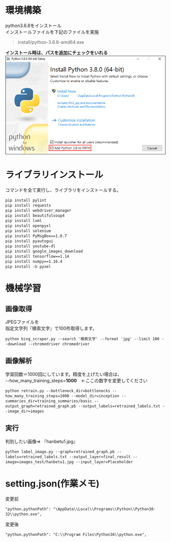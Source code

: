 # 環境構築
python3.6.8をインストール  
インストールファイルを下記のファイルを実施
> install/python-3.6.8-amd64.exe

**インストール時は、パスを追加にチェックをいれる**
<img src="install/python_installer.png">

# ライブラリインストール
コマンドを全て実行し、ライブラリをインストールする。

```
pip install pylint
pip install requests
pip install webdriver_manager
pip install beautifulsoup4
pip install lxml
pip install openpyxl
pip install selenium
pip install PyMsgBox==1.0.7
pip install pyautogui
pip install youtube-dl
pip install google_images_download
pip install tensorflow==1.14
pip install numpy==1.16.4
pip install -U pyxel
```
# 機械学習
## 画像取得
JPEGファイルを  
指定文字列『検索文字』で100件取得します。
```
python bing_scraper.py --search '検索文字' --format 'jpg' --limit 100 --download --chromedriver chromedriver
```

## 画像解析
学習回数＝1000回にしています。精度を上げたい場合は、  
--how_many_training_steps=**1000**　←ここの数字を変更してください
```
python retrain.py --bottleneck_dir=bottlenecks --how_many_training_steps=1000 --model_dir=inception --summaries_dir=training_summaries/basic --output_graph=retrained_graph.pb --output_labels=retrained_labels.txt --image_dir=images
```
## 実行
判別したい画像⇒ 『hanbetu1.jpg』
``` 
python label_image.py --graph=retrained_graph.pb --labels=retrained_labels.txt --output_layer=final_result --image=images_test/hanbetu1.jpg --input_layer=Placeholder
```


# setting.json(作業メモ)
変更前
```
"python.pythonPath": "\AppData\\Local\\Programs\\Python\\Python38-32\\python.exe",
```
変更後
```
"python.pythonPath": "C:\\Program Files\Python36\\python.exe",
```